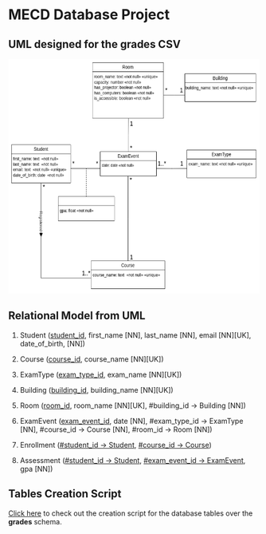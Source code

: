 # MECD Database Project

## UML designed for the grades CSV
<img src="uml.png" with="600px" height="470px">

## Relational Model from UML
1. Student (<u>student_id</u>, first_name [NN], last_name [NN], email [NN][UK], date_of_birth, [NN])

2. Course (<u>course_id</u>, course_name [NN][UK])

3. ExamType (<u>exam_type_id</u>, exam_name [NN][UK])

4. Building (<u>building_id</u>, building_name [NN][UK])

5. Room (<u>room_id</u>, room_name [NN][UK], #building_id -> Building [NN])

6. ExamEvent (<u>exam_event_id</u>, date [NN], #exam_type_id -> ExamType [NN], 
	   #course_id -> Course [NN], #room_id -> Room [NN])

7. Enrollment (<u>#student_id -> Student</u>, <u>#course_id -> Course</u>)

8. Assessment (<u>#student_id -> Student</u>, <u>#exam_event_id -> ExamEvent</u>, gpa [NN])

## Tables Creation Script
[Click here](grades.sql) to check out the creation script for the database tables over the **grades** schema.





